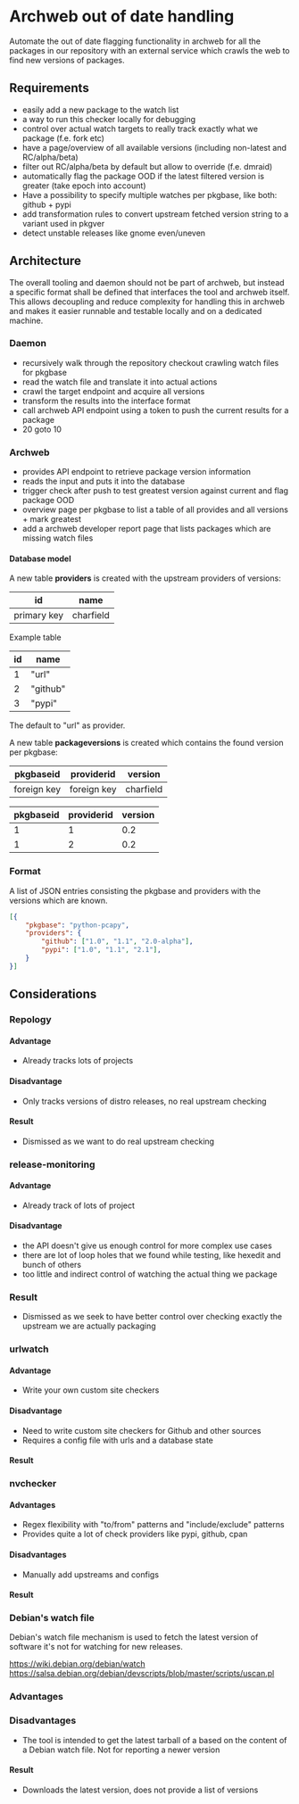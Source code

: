 # Archweb out of date handling

Automate the out of date flagging functionality in archweb for all the packages
in our repository with an external service which crawls the web to find new
versions of packages.


## Requirements

- easily add a new package to the watch list
- a way to run this checker locally for debugging
- control over actual watch targets to really track exactly what we package (f.e. fork etc)
- have a page/overview of all available versions (including non-latest and RC/alpha/beta)
- filter out RC/alpha/beta by default but allow to override (f.e. dmraid)
- automatically flag the package OOD if the latest filtered version is greater (take epoch into account)
- Have a possibility to specify multiple watches per pkgbase, like both: github + pypi
- add transformation rules to convert upstream fetched version string to a variant used in pkgver
- detect unstable releases like gnome even/uneven


## Architecture

The overall tooling and daemon should not be part of archweb, but instead a
specific format shall be defined that interfaces the tool and archweb itself.
This allows decoupling and reduce complexity for handling this in archweb and
makes it easier runnable and testable locally and on a dedicated machine.


### Daemon

- recursively walk through the repository checkout crawling watch files for pkgbase
- read the watch file and translate it into actual actions
- crawl the target endpoint and acquire all versions
- transform the results into the interface format
- call archweb API endpoint using a token to push the current results for a package
- 20 goto 10


### Archweb

- provides API endpoint to retrieve package version information
- reads the input and puts it into the database
- trigger check after push to test greatest version against current and flag package OOD
- overview page per pkgbase to list a table of all provides and all versions + mark greatest
- add a archweb developer report page that lists packages which are missing watch files


#### Database model

A new table **providers** is created with the upstream providers of versions:

| id          |     name     |
| ----------  | ------------ |
| primary key | charfield    |

Example table

| id          |     name     |
| ----------- | ------------ |
| 1           | "url"        |
| 2           | "github"     |
| 3           | "pypi"       |

The default to "url" as provider.

A new table **packageversions** is created which contains the found version per pkgbase:

| pkgbaseid   | providerid   | version     |
| ----------- | ------------ | ----------- |
| foreign key | foreign key  | charfield   |

| pkgbaseid   | providerid   | version     |
| ----------- | ------------ | ----------- |
| 1           | 1            | 0.2         |
| 1           | 2            | 0.2         |


### Format

A list of JSON entries consisting the pkgbase and providers with the versions which are known.

```json
[{
    "pkgbase": "python-pcapy",
    "providers": {
        "github": ["1.0", "1.1", "2.0-alpha"],
        "pypi": ["1.0", "1.1", "2.1"],
    }
}]
```


## Considerations

### Repology

#### Advantage
- Already tracks lots of projects

#### Disadvantage
- Only tracks versions of distro releases, no real upstream checking

#### Result
- Dismissed as we want to do real upstream checking

### release-monitoring

#### Advantage
- Already track of lots of project

#### Disadvantage
- the API doesn't give us enough control for more complex use cases
- there are lot of loop holes that we found while testing, like hexedit and bunch of others
- too little and indirect control of watching the actual thing we package

### Result
- Dismissed as we seek to have better control over checking exactly the upstream we are actually packaging

### urlwatch

#### Advantage
- Write your own custom site checkers

#### Disadvantage
- Need to write custom site checkers for Github and other sources
- Requires a config file with urls and a database state

#### Result

### nvchecker

#### Advantages
- Regex flexibility with "to/from" patterns and "include/exclude" patterns
- Provides quite a lot of check providers like pypi, github, cpan

#### Disadvantages
- Manually add upstreams and configs

#### Result

### Debian's watch file

Debian's watch file mechanism is used to fetch the latest version of software
it's not for watching for new releases.

https://wiki.debian.org/debian/watch
https://salsa.debian.org/debian/devscripts/blob/master/scripts/uscan.pl

### Advantages

### Disadvantages
- The tool is intended to get the latest tarball of a based on the content of a Debian watch file. Not for reporting a newer version

#### Result

- Downloads the latest version, does not provide a list of versions
